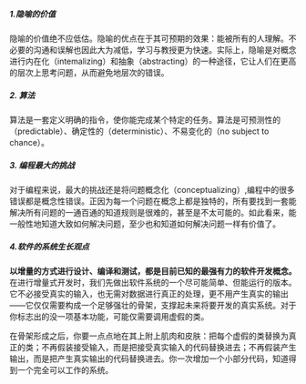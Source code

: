 ##### 1.隐喻的价值

​	隐喻的价值绝不应低估。隐喻的优点在于其可预期的效果：能被所有的人理解。不必要的沟通和误解也因此大为减低，学习与教授更为快速。实际上，隐喻是对概念进行内在化（intemalizing）和抽象（abstracting）的一种途径，它让人们在更高的层次上思考问题，从而避免地层次的错误。

##### 2. 算法

​	算法是一套定义明确的指令，使你能完成某个特定的任务。算法是可预测性的（predictable）、确定性的（deterministic）、不易变化的（no subject to chance）。

##### 3. 编程最大的挑战

​	对于编程来说，最大的挑战还是将问题概念化（conceptualizing）,编程中的很多错误都是概念性错误。正因为每一个问题在概念上都是独特的，所有要找到一套能解决所有问题的一通百通的知道规则是很难的，甚至是不太可能的。如此看来，能一般性地知道大致如何解决问题，至少也和知道如何解决问题一样有价值了。

##### 4.软件的系统生长观点
**以增量的方式进行设计、编译和测试，都是目前已知的最强有力的软件开发概念。**
	在进行增量式开发时，我们先做出软件系统的一个尽可能简单、但能运行的版本。它不必接受真实的输入，也无需对数据进行真正的处理，更不用产生真实的输出——它仅仅需要构成一个足够强壮的骨架，支撑起未来将要开发的真实系统。对于你标志出的没一项基本功能，可能仅需要调用虚假的类。

​	在骨架形成之后，你要一点点地在其上附上肌肉和皮肤：把每个虚假的类替换为真正的类；不再假装接受输入，而是把接受真实输入的代码替换进去；不再假装产生输出，而是把产生真实输出的代码替换进去。你一次增加一个小部分代码，知道得到一个完全可以工作的系统。





​	